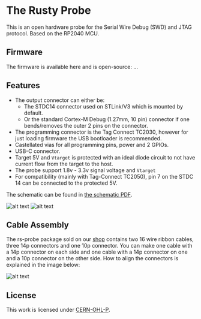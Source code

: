 # The Rusty Probe

This is an open hardware probe for the Serial Wire Debug (SWD) and JTAG protocol.
Based on the RP2040 MCU.

## Firmware

The firmware is available here and is open-source: ...

## Features

* The output connector can either be:
    * The STDC14 connector used on STLink/V3 which is mounted by default.
    * Or the standard Cortex-M Debug (1.27mm, 10 pin) connector if one bends/removes the outer 2 pins on the connector.
* The programming connector is the Tag Connect TC2030, however for just loading firmware the USB bootloader is recommended.
* Castellated vias for all programming pins, power and 2 GPIOs.
* USB-C connector.
* Target 5V and `Vtarget` is protected with an ideal diode circuit to not have current flow from the target to the host.
* The probe support 1.8v - 3.3v signal voltage and `Vtarget`
* For compatibility (mainly with Tag-Connect TC2050), pin 7 on the STDC 14 can be connected to the protected 5V.

The schematic can be found in [the schematic PDF](rs-probe-v1.0-rev-a.pdf).

![alt text](rs-probe-top.jpg "probe")
![alt text](rs-probe-bot.jpg "probe")

## Cable Assembly

The rs-probe package sold on our [shop](https://shop.probe.rs) contains two 16 wire ribbon cables, three 14p connectors and one 10p connector.
You can make one cable with a 14p connector on each side and one cable with a 14p connector on one and a 10p connector on the other side. How to align the connectors is explained in the image below:

![alt text](docs/cable-asssembly-instructions.png "cable assembly")

## License

This work is licensed under [CERN-OHL-P](cern_ohl_p_v2.txt).
